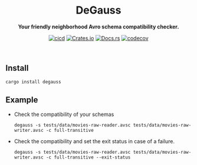 
<div align="center">
 <p><h1>DeGauss</h1> </p>
  <p><strong>Your friendly neighborhood Avro schema compatibility checker.</strong> </p>
<p>

[![cicd](https://github.com/vertexclique/degauss/actions/workflows/cicd.yml/badge.svg)](https://github.com/vertexclique/degauss/actions/workflows/cicd.yml)
[![Crates.io](https://img.shields.io/crates/v/degauss)](https://crates.io/crates/degauss)
[![Docs.rs](https://docs.rs/degauss/badge.svg)](https://docs.rs/degauss)
[![codecov](https://codecov.io/gh/vertexclique/degauss/branch/master/graph/badge.svg)](https://codecov.io/gh/vertexclique/degauss)
</p>
</div>
</br>


## Install

```
cargo install degauss
```

## Example

- Check the compatibility of your schemas
    ```
    degauss -s tests/data/movies-raw-reader.avsc tests/data/movies-raw-writer.avsc -c full-transitive
    ```

- Check the compatibility and set the exit status in case of a failure.
    ```
    degauss -s tests/data/movies-raw-reader.avsc tests/data/movies-raw-writer.avsc -c full-transitive --exit-status
    ```